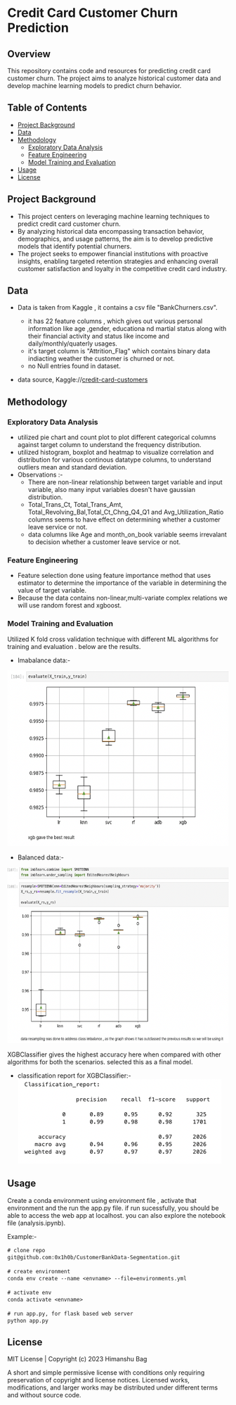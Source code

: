 # Credit Card Customer Churn Prediction

## Overview
This repository contains code and resources for predicting credit card customer churn. The project aims to analyze historical customer data and develop machine learning models to predict churn behavior.

## Table of Contents
- [Project Background](#project-background)
- [Data](#data)
- [Methodology](#methodology)
  - [Exploratory Data Analysis](#exploratory-data-analysis)
  - [Feature Engineering](#feature-engineering)
  - [Model Training and Evaluation](#model-training-and-evaluation)
- [Usage](#usage)
- [License](#license)

## Project Background
- This project centers on leveraging machine learning techniques to predict credit card customer churn. 
- By analyzing historical data encompassing transaction behavior, demographics, and usage patterns, the aim is to develop predictive models that identify potential churners. 
- The project seeks to empower financial institutions with proactive insights, enabling targeted retention strategies and enhancing overall customer satisfaction and loyalty in the competitive credit card industry.

## Data
- Data is taken from Kaggle , it contains a csv file "BankChurners.csv".
  - it has 22 feature columns , which gives out various personal information like age ,gender, educationa nd martial status along with their financial activity and status like income and daily/monthly/quaterly usages.
  - it's target column is "Attrition_Flag" which contains binary data indiacting weather the customer is churned or not.
  - no Null entries found in dataset. 
    
- data source, Kaggle://[credit-card-customers](https://www.kaggle.com/datasets/sakshigoyal7/credit-card-customers)
  

## Methodology

### Exploratory Data Analysis
- utilized pie chart and count plot to plot different categorical columns against target column to understand the frequency distribution.
- utilized histogram, boxplot and heatmap to visualize correlation and distribution for various continous datatype columns, to understand outliers
  mean and standard deviation.
- Observations :-
    - There are non-linear relationship between target variable and input variable, also many input variables doesn't have gaussian distribution.
    - Total_Trans_Ct, Total_Trans_Amt, Total_Revolving_Bal,Total_Ct_Chng_Q4_Q1 and Avg_Utilization_Ratio columns seems to have effect on  determining whether a customer leave service or not.
    - data columns like Age and month_on_book variable seems irrevalant to decision whether a customer leave service or not.

### Feature Engineering
- Feature selection done using feature importance method that uses estimator to determine the importance of the variable in determining the value of target variable.
- Because the data contains non-linear,multi-variate complex relations we will use random forest and xgboost.

### Model Training and Evaluation
Utilized K fold cross validation technique with different ML algorithms for training and evaluation .
below are the results.

- Imabalance data:- <br>
<img src="static/model_eval_normal.png" alt="static/model_eval_normal.png" width="600" height="400" />

- Balanced data:- <br>
<img src="static/model_eval_balanced.png" alt="static/model_eval_balanced.png" width="600" height="400" />

XGBClassifier gives the highest accuracy here when compared with other algorithms for both the scenarios.
selected this as a final model.

- classification report for XGBClassifier:- <br>
![classification_report](static/final_res_report.png "classification report")

## Usage
Create a conda environment using environment file , activate that environment and the run the app.py file.
if run sucessfully, you should be able to access the web app at localhost.
you can also explore the notebook file (analysis.ipynb).

Example:-   
```
# clone repo
git@github.com:0x1h0b/CustomerBankData-Segmentation.git

# create environment
conda env create --name <envname> --file=environments.yml

# activate env
conda activate <envname>

# run app.py, for flask based web server
python app.py

```

## License

MIT License | Copyright (c) 2023 Himanshu Bag

A short and simple permissive license with conditions only requiring preservation of copyright and license notices. Licensed works, modifications, and larger works may be distributed under different terms and without source code.

